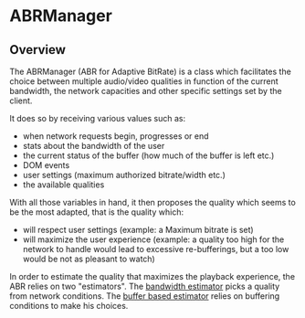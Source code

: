 # ABRManager ###################################################################

## Overview ####################################################################

The ABRManager (ABR for Adaptive BitRate) is a class which facilitates the
choice between multiple audio/video qualities in function of the current
bandwidth, the network capacities and other specific settings set by the client.

It does so by receiving various values such as:
  - when network requests begin, progresses or end
  - stats about the bandwidth of the user
  - the current status of the buffer (how much of the buffer is left etc.)
  - DOM events
  - user settings (maximum authorized bitrate/width etc.)
  - the available qualities

With all those variables in hand, it then proposes the quality which seems to
be the most adapted, that is the quality which:
  - will respect user settings (example: a Maximum bitrate is set)
  - will maximize the user experience (example: a quality too high for the
    network to handle would lead to excessive re-bufferings, but a too low would
    be not as pleasant to watch)

In order to estimate the quality that maximizes the playback experience, the ABR
relies on two "estimators". The [bandwidth estimator](./bandwidth_estimator.md)
picks a quality from network conditions. The
[buffer based estimator](./buffer_based_estimator.md) relies on buffering
conditions to make his choices.
